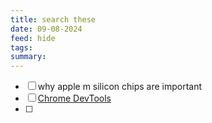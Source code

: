 ```yaml
---
title: search these
date: 09-08-2024
feed: hide
tags: 
summary:
---
```


- [ ] why apple m silicon chips are important
- [ ] [Chrome DevTools](https://www.notion.so/Chrome-DevTools-a87676844fd7475299b84cb97d0d51be?pvs=21)
- [ ] 
